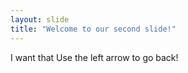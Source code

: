 ```yaml
---
layout: slide
title: "Welcome to our second slide!"
---
```

I want that
Use the left arrow to go back!

